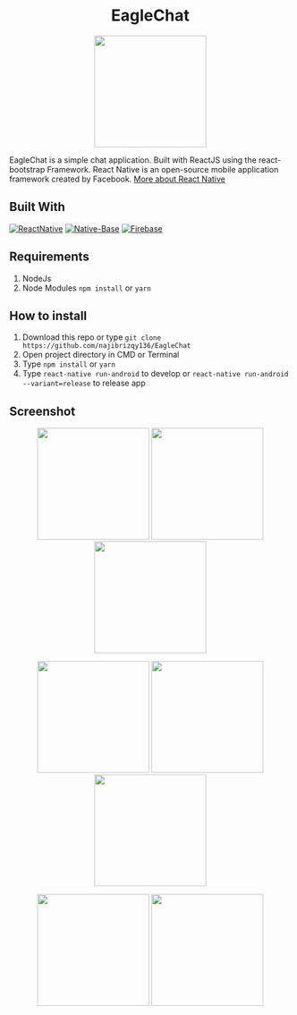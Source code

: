 <h1 align="center">EagleChat</h1>
<p align="center">
  <img src="https://user-images.githubusercontent.com/33283502/65845099-0b28c700-e363-11e9-8aa7-1d2e1adfd21e.png" width='200'/>
</p>
<p>
  EagleChat is a simple chat application. Built with ReactJS using the react-bootstrap Framework.
  React Native is an open-source mobile application framework created by Facebook. <a href="https://facebook.github.io/react-native/">More about React Native</a>
</p>

## Built With
[![ReactNative](https://img.shields.io/badge/ReactNative-v.0.60.5-blue.svg?style=rounded-square)](https://facebook.github.io/react-native/docs/0.60/getting-started)
[![Native-Base](https://img.shields.io/badge/NativeBase-v.2.13.7-green.svg?style=rounded-square)](https://docs.nativebase.io/)
[![Firebase](https://img.shields.io/badge/Firebase-v.6.6.0-red.svg?style=rounded-square)](https://firebase.google.com/)

## Requirements
  1. NodeJs
  2. Node Modules `npm install` or `yarn`
 
## How to install
  1. Download this repo or type `git clone https://github.com/najibrizqy136/EagleChat`
  2. Open project directory in CMD or Terminal
  3. Type `npm install` or `yarn`
  4. Type `react-native run-android` to develop or `react-native run-android --variant=release` to release app
  
## Screenshot
<p align='center'>
  <span>
      <image width="200" src="https://user-images.githubusercontent.com/33283502/65846520-2d711380-e368-11e9-9511-49df83022dfa.jpg" />   
      <image width="200" src="https://user-images.githubusercontent.com/33283502/65846595-7aed8080-e368-11e9-8c35-fd3a0fd9714d.png" />
      <image width="200" src="https://user-images.githubusercontent.com/33283502/65846630-9a84a900-e368-11e9-9f61-a4ae480f9380.png" />
  </span>
</p>
<p align='center'>
  <span>
      <image width="200" src="https://user-images.githubusercontent.com/33283502/65846657-b1c39680-e368-11e9-9680-975148a1658b.png" />   
      <image width="200" src="https://user-images.githubusercontent.com/33283502/65846667-bb4cfe80-e368-11e9-9db7-6f45a916843b.png" />
      <image width="200" src="https://user-images.githubusercontent.com/33283502/65846684-c7d15700-e368-11e9-9d7d-56b6a0fb368f.png" />
  </span>
</p>
<p align='center'>
  <span>
      <image width="200" src="https://user-images.githubusercontent.com/33283502/65846706-d586dc80-e368-11e9-811a-a32aaded2871.png" />   
      <image width="200" src="https://user-images.githubusercontent.com/33283502/65846718-df104480-e368-11e9-9db7-2131bb3fd92a.png" />
  </span>
</p>
